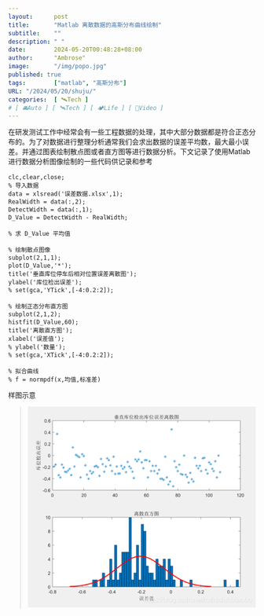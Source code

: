 ```yaml
---
layout:      post
title:       "Matlab 离散数据的高斯分布曲线绘制"
subtitle:    ""
description: " "
date:        2024-05-20T00:48:28+08:00
author:      "Ambrose"
image:       "/img/popo.jpg"
published: true 
tags:        ["matlab", "高斯分布"]
URL: "/2024/05/20/shuju/"
categories:  [ 🛰️Tech ]
# [ 🚘Auto ] [ 🛰️Tech ] [ 🏕️Life ] [ 🎥Video ]
---
```


在研发测试工作中经常会有一些工程数据的处理，其中大部分数据都是符合正态分布的。为了对数据进行整理分析通常我们会求出数据的误差平均数，最大最小误差。并通过图表绘制散点图或者直方图等进行数据分析。下文记录了使用Matlab 进行数据分析图像绘制的一些代码供记录和参考

```
clc,clear,close;
% 导入数据
data = xlsread('误差数据.xlsx',1);
RealWidth = data(:,2);
DetectWidth = data(:,1);
D_Value = DetectWidth - RealWidth;

% 求 D_Value 平均值

% 绘制散点图像
subplot(2,1,1);
plot(D_Value,'*');
title('垂直库位停车后相对位置误差离散图');
ylabel('库位检出误差');
% set(gca,'YTick',[-4:0.2:2]);

% 绘制正态分布直方图
subplot(2,1,2);
histfit(D_Value,60);
title('离散直方图');
xlabel('误差值');
% ylabel('数量'); 
% set(gca,'XTick',[-4:0.2:2]);

% 拟合曲线
% f = normpdf(x,均值,标准差)
```

样图示意
> ![在这里插入图片描述](pic/gaosi.png)

